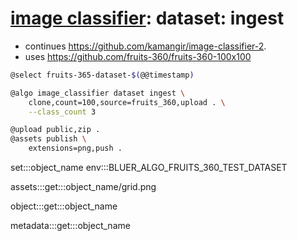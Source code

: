 # [image classifier](./image-classifier.md): dataset: ingest

- continues https://github.com/kamangir/image-classifier-2.
- uses https://github.com/fruits-360/fruits-360-100x100

```bash
@select fruits-365-dataset-$(@@timestamp)

@algo image_classifier dataset ingest \
    clone,count=100,source=fruits_360,upload . \
    --class_count 3

@upload public,zip .
@assets publish \
    extensions=png,push .
```

set:::object_name env:::BLUER_ALGO_FRUITS_360_TEST_DATASET

assets:::get:::object_name/grid.png

object:::get:::object_name

metadata:::get:::object_name